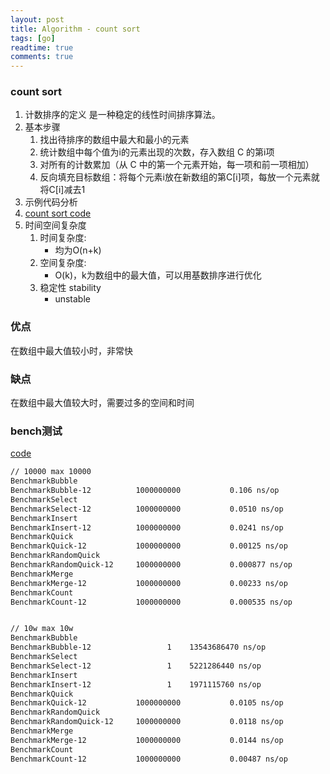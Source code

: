 ```yaml
---
layout: post
title: Algorithm - count sort
tags: [go]
readtime: true
comments: true
---
```


### count sort
1. 计数排序的定义 是一种稳定的线性时间排序算法。
2. 基本步骤
    1. 找出待排序的数组中最大和最小的元素
    2. 统计数组中每个值为i的元素出现的次数，存入数组 C 的第i项
    3. 对所有的计数累加（从  C 中的第一个元素开始，每一项和前一项相加）
    4. 反向填充目标数组：将每个元素i放在新数组的第C[i]项，每放一个元素就将C[i]减去1
2. 示例代码分析
3. [count sort code](../algorithm/sort/sort_test.go)
4. 时间空间复杂度
    1. 时间复杂度:
        * 均为O(n+k)
    2. 空间复杂度: 
        * O(k)，k为数组中的最大值，可以用基数排序进行优化
    3. 稳定性 stability
        * unstable

### 优点
在数组中最大值较小时，非常快

### 缺点
在数组中最大值较大时，需要过多的空间和时间

### bench测试
[code](../algorithm/sort/sort_test.go)

```sh
// 10000 max 10000
BenchmarkBubble
BenchmarkBubble-12         	1000000000	         0.106 ns/op
BenchmarkSelect
BenchmarkSelect-12         	1000000000	         0.0510 ns/op
BenchmarkInsert
BenchmarkInsert-12         	1000000000	         0.0241 ns/op
BenchmarkQuick
BenchmarkQuick-12          	1000000000	         0.00125 ns/op
BenchmarkRandomQuick
BenchmarkRandomQuick-12    	1000000000	         0.000877 ns/op
BenchmarkMerge
BenchmarkMerge-12          	1000000000	         0.00233 ns/op
BenchmarkCount
BenchmarkCount-12          	1000000000	         0.000535 ns/op


// 10w max 10w
BenchmarkBubble
BenchmarkBubble-12         	       1	13543686470 ns/op
BenchmarkSelect
BenchmarkSelect-12         	       1	5221286440 ns/op
BenchmarkInsert
BenchmarkInsert-12         	       1	1971115760 ns/op
BenchmarkQuick
BenchmarkQuick-12          	1000000000	         0.0105 ns/op
BenchmarkRandomQuick
BenchmarkRandomQuick-12    	1000000000	         0.0118 ns/op
BenchmarkMerge
BenchmarkMerge-12          	1000000000	         0.0144 ns/op
BenchmarkCount
BenchmarkCount-12          	1000000000	         0.00487 ns/op
```